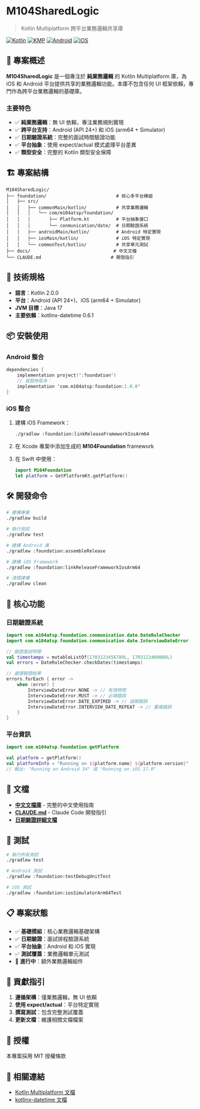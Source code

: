 # M104SharedLogic

> Kotlin Multiplatform 跨平台業務邏輯共享庫

[![Kotlin](https://img.shields.io/badge/Kotlin-2.0.0-blue.svg)](https://kotlinlang.org)
[![KMP](https://img.shields.io/badge/Kotlin-Multiplatform-orange.svg)](https://kotlinlang.org/docs/multiplatform.html)
[![Android](https://img.shields.io/badge/Platform-Android-green.svg)](https://developer.android.com/)
[![iOS](https://img.shields.io/badge/Platform-iOS-lightgrey.svg)](https://developer.apple.com/ios/)

## 🚀 專案概述

**M104SharedLogic** 是一個專注於 **純業務邏輯** 的 Kotlin Multiplatform 庫，為 iOS 和 Android 平台提供共享的業務邏輯功能。本庫不包含任何 UI 框架依賴，專門作為跨平台業務邏輯的基礎庫。

### 主要特色

- ✅ **純業務邏輯**：無 UI 依賴，專注業務規則實現
- ✅ **跨平台支持**：Android (API 24+) 和 iOS (arm64 + Simulator)  
- ✅ **日期驗證系統**：完整的面試時間驗證功能
- ✅ **平台抽象**：使用 expect/actual 模式處理平台差異
- ✅ **類型安全**：完整的 Kotlin 類型安全保障

## 🏗️ 專案結構

```
M104SharedLogic/
├── foundation/                          # 核心多平台模組
│   ├── src/
│   │   ├── commonMain/kotlin/           # 共享業務邏輯
│   │   │   └── com/m104atsp/foundation/
│   │   │       ├── Platform.kt          # 平台抽象接口
│   │   │       └── conmunication/date/  # 日期驗證系統
│   │   ├── androidMain/kotlin/          # Android 特定實現
│   │   ├── iosMain/kotlin/              # iOS 特定實現
│   │   └── commonTest/kotlin/           # 共享單元測試
├── docs/                               # 中文文檔
└── CLAUDE.md                          # 開發指引
```

## 🔧 技術規格

- **語言**：Kotlin 2.0.0
- **平台**：Android (API 24+)、iOS (arm64 + Simulator)
- **JVM 目標**：Java 17
- **主要依賴**：kotlinx-datetime 0.6.1

## 📦 安裝使用

### Android 整合

```kotlin
dependencies {
    implementation project(':foundation')
    // 或發佈版本：
    implementation 'com.m104atsp:foundation:1.0.0'
}
```

### iOS 整合

1. 建構 iOS Framework：
   ```bash
   ./gradlew :foundation:linkReleaseFrameworkIosArm64
   ```

2. 在 Xcode 專案中添加生成的 **M104Foundation** framework

3. 在 Swift 中使用：
   ```swift
   import M104Foundation
   let platform = GetPlatformKt.getPlatform()
   ```

## 🛠️ 開發命令

```bash
# 建構專案
./gradlew build

# 執行測試
./gradlew test

# 建構 Android 庫
./gradlew :foundation:assembleRelease

# 建構 iOS Framework
./gradlew :foundation:linkReleaseFrameworkIosArm64

# 清理建構
./gradlew clean
```

## 💼 核心功能

### 日期驗證系統

```kotlin
import com.m104atsp.foundation.conmunication.date.DateRuleChecker
import com.m104atsp.foundation.conmunication.date.InterviewDateError

// 驗證面試時間
val timestamps = mutableListOf(1703123456789L, 1703123400000L)
val errors = DateRuleChecker.checkDates(timestamps)

// 處理驗證結果
errors.forEach { error ->
    when (error) {
        InterviewDateError.NONE -> // 有效時間
        InterviewDateError.MUST -> // 必填錯誤
        InterviewDateError.DATE_EXPIRED -> // 過期錯誤  
        InterviewDateError.INTERVIEW_DATE_REPEAT -> // 重複錯誤
    }
}
```

### 平台資訊

```kotlin
import com.m104atsp.foundation.getPlatform

val platform = getPlatform()
val platformInfo = "Running on ${platform.name} ${platform.version}"
// 輸出: "Running on Android 34" 或 "Running on iOS 17.0"
```

## 📖 文檔

- **[中文文檔庫](./docs/README.md)** - 完整的中文使用指南
- **[CLAUDE.md](./CLAUDE.md)** - Claude Code 開發指引
- **[日期驗證詳細文檔](./foundation/src/commonMain/kotlin/com/m104atsp/foundation/conmunication/date/DateRuleChecker.md)**

## 🧪 測試

```bash
# 執行所有測試
./gradlew test

# Android 測試
./gradlew :foundation:testDebugUnitTest

# iOS 測試  
./gradlew :foundation:iosSimulatorArm64Test
```

## 📋 專案狀態

- ✅ **基礎模組**：核心業務邏輯基礎架構
- ✅ **日期驗證**：面試排程驗證系統
- ✅ **平台抽象**：Android 和 iOS 實現
- ✅ **測試覆蓋**：業務邏輯單元測試
- 🔄 **進行中**：額外業務邏輯組件

## 🤝 貢獻指引

1. **遵循架構**：僅業務邏輯，無 UI 依賴
2. **使用 expect/actual**：平台特定實現
3. **撰寫測試**：包含完整測試覆蓋
4. **更新文檔**：維護相關文檔檔案

## 📄 授權

本專案採用 MIT 授權條款

## 🔗 相關連結

- [Kotlin Multiplatform 文檔](https://kotlinlang.org/docs/multiplatform.html)
- [kotlinx-datetime 文檔](https://github.com/Kotlin/kotlinx-datetime)